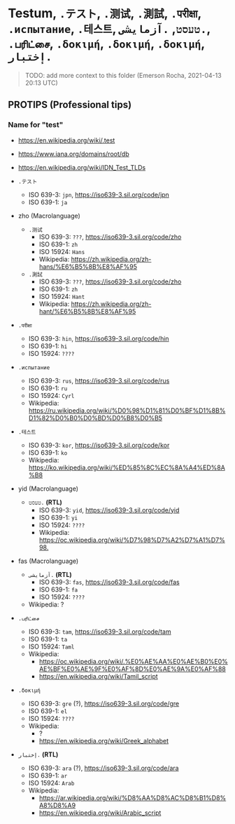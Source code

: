 # Testum, `.テスト`, `.测试`, `.測試`, `.परीक्षा`, `.испытание`, `.테스트`, `‏.טעסט`, `‏.آزمایشی`, `.பரிட்சை`, `.δοκιμή`, `.δοκιμή`, `.δοκιμή`, `‏.إختبار`


> TODO: add more context to this folder (Emerson Rocha, 2021-04-13 20:13 UTC)

## PROTIPS (Professional tips)

### Name for "test"
- <https://en.wikipedia.org/wiki/.test>
- <https://www.iana.org/domains/root/db>
- <https://en.wikipedia.org/wiki/IDN_Test_TLDs>

- `.テスト`
  - ISO 639-3: `jpn`, https://iso639-3.sil.org/code/jpn
  - ISO 639-1: `ja`
- zho (Macrolanguage)
    - `.测试`
      - ISO 639-3: `???`, https://iso639-3.sil.org/code/zho
      - ISO 639-1: `zh`
      - ISO 15924: `Hans`
      - Wikipedia: <https://zh.wikipedia.org/zh-hans/%E6%B5%8B%E8%AF%95>
    - `.測試`
      - ISO 639-3: `???`,  https://iso639-3.sil.org/code/zho
      - ISO 639-1: `zh`
      - ISO 15924: `Hant`
      - Wikipedia: <https://zh.wikipedia.org/zh-hant/%E6%B5%8B%E8%AF%95>
- `.परीक्षा`
  - ISO 639-3: `hin`, https://iso639-3.sil.org/code/hin
  - ISO 639-1: `hi`
  - ISO 15924: `????`
- `.испытание`
  - ISO 639-3: `rus`, https://iso639-3.sil.org/code/rus
  - ISO 639-1: `ru`
  - ISO 15924: `Cyrl`
  - Wikipedia: <https://ru.wikipedia.org/wiki/%D0%98%D1%81%D0%BF%D1%8B%D1%82%D0%B0%D0%BD%D0%B8%D0%B5>
- `.테스트`
  - ISO 639-3: `kor`, https://iso639-3.sil.org/code/kor
  - ISO 639-1: `ko`
  - Wikipedia: <https://ko.wikipedia.org/wiki/%ED%85%8C%EC%8A%A4%ED%8A%B8>
- yid (Macrolanguage)
  - `‏.טעסט` **(RTL)**
    - ISO 639-3: `yid`, https://iso639-3.sil.org/code/yid
    - ISO 639-1: `yi`
    - ISO 15924: `????`
    - Wikipedia: <https://oc.wikipedia.org/wiki/%D7%98%D7%A2%D7%A1%D7%98.>
- fas (Macrolanguage)
  - `‏.آزمایشی`  **(RTL)**
    - ISO 639-3: `fas`, https://iso639-3.sil.org/code/fas
    - ISO 639-1: `fa`
    - ISO 15924: `????`
  - Wikipedia: ?
- `.பரிட்சை`
  - ISO 639-3: `tam`, https://iso639-3.sil.org/code/tam
  - ISO 639-1: `ta`
  - ISO 15924: `Taml`
  - Wikipedia: 
    - <https://oc.wikipedia.org/wiki/.%E0%AE%AA%E0%AE%B0%E0%AE%BF%E0%AE%9F%E0%AF%8D%E0%AE%9A%E0%AF%88>
    - <https://en.wikipedia.org/wiki/Tamil_script>
- `.δοκιμή`
  - ISO 639-3: `gre` (?), https://iso639-3.sil.org/code/gre
  - ISO 639-1: `el`
  - ISO 15924: `????`
  - Wikipedia: 
    - ?
    - https://en.wikipedia.org/wiki/Greek_alphabet
- `‏.إختبار`  **(RTL)**
  - ISO 639-3: `ara` (?), https://iso639-3.sil.org/code/ara
  - ISO 639-1: `ar`
  - ISO 15924: `Arab`
  - Wikipedia:
    - https://ar.wikipedia.org/wiki/%D8%AA%D8%AC%D8%B1%D8%A8%D8%A9
    - https://en.wikipedia.org/wiki/Arabic_script
